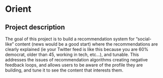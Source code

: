 # Orient

## Project description
The goal of this project is to build a recommendation system for “social-like” content (news would be a good start) where the recommendations are clearly explained (ie your Twitter feed is like this because you are 60% democrat, older than 45, working in tech, etc...), and tunable. This addresses the issues of recommendation algorithms creating negative feedback loops, and allows users to be aware of the profile they are building, and tune it to see the content that interests them.
